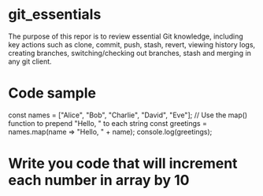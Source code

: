 # git_essentials

The purpose of this repor is to review essential Git knowledge, including key actions such as clone, commit, push, stash, revert, viewing history logs, creating branches, switching/checking out branches, stash and merging in any git client.


# Code sample
const names = ["Alice", "Bob", "Charlie", "David", "Eve"];
// Use the map() function to prepend "Hello, " to each string
const greetings = names.map(name => "Hello, " + name);
console.log(greetings);


# Write you code that will increment each number in array by 10
